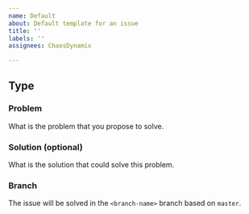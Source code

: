 ```yaml
---
name: Default
about: Default template for an issue
title: ''
labels: ''
assignees: ChaosDynamix

---
```


## Type

### Problem
What is the problem that you propose to solve.

### Solution (optional)
What is the solution that could solve this problem.

### Branch
The issue will be solved in the `<branch-name>` branch based on `master`.
